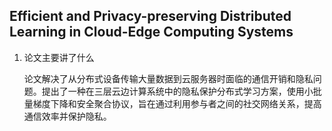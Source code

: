 ## Efficient and Privacy-preserving Distributed Learning in Cloud-Edge Computing Systems

1. 论文主要讲了什么

   论文解决了从分布式设备传输大量数据到云服务器时面临的通信开销和隐私问题。提出了一种在三层云边计算系统中的隐私保护分布式学习方案，使用小批量梯度下降和安全聚合协议，旨在通过利用参与者之间的社交网络关系，提高通信效率并保护隐私。

   

